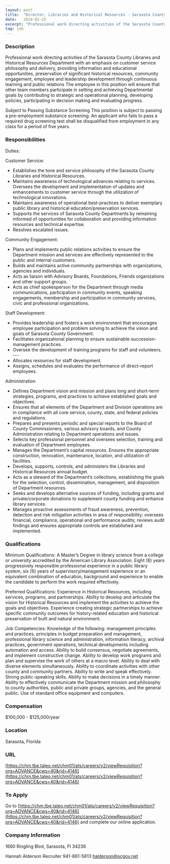 ```yaml
---
layout: post
title:  "Director, Libraries and Historical Resources - Sarasota County Government"
date:   2019-02-25
excerpt: "Professional work directing activities of the Sarasota County Libraries and Historical Resources Department with an emphasis on customer service philosophy and delivery, providing information and educational opportunities, preservation of significant historical resources, community engagement, employee and leadership development through continuous learning and public relations The employee in this position will..."
tag: job
---
```


### Description   

Professional work directing activities of the Sarasota County Libraries and Historical Resources Department with an emphasis on customer service philosophy and delivery, providing information and educational opportunities, preservation of significant historical resources, community engagement, employee and leadership development through continuous learning and public relations  The employee in this position will ensure that other team members participate in setting and achieving Departmental goals by contributing to strategic and operational planning, developing policies, participating in decision making and evaluating progress.  

Subject to Passing Substance Screening
This position is subject to passing a pre-employment substance screening.  An applicant who fails to pass a required drug screening test shall be disqualified from employment in any class for a period of five years.


### Responsibilities   

Duties:

Customer Service:
- Establishes the tone and service philosophy of the Sarasota County Libraries and Historical Resources.
- Maintains awareness of technological advances relating to services.  Oversees the development and implementation of updates and enhancements to customer service through the utilization of technological innovations.
- Maintains awareness of operational best-practices to deliver exemplary public library and historical education/preservation services.
- Supports the services of Sarasota County Departments by remaining informed of opportunities for collaboration and providing information resources and technical expertise.
- Resolves escalated issues.

Community Engagement:
- Plans and implements public relations activities to ensure the Department mission and services are effectively represented to the public and internal customers.
- Builds and maintains active community partnerships with organizations, agencies and individuals.
- Acts as liaison with Advisory Boards, Foundations, Friends organizations and other support groups.
- Acts as chief spokesperson for the Department through media communications, participation in community events, speaking engagements, membership and participation in community services, civic and professional organizations.

Staff Development:
- Provides leadership and fosters a work environment that encourages employee participation and problem solving to achieve the vision and goals of Sarasota County Government.
- Facilitates organizational planning to ensure sustainable succession-management practices.
- Oversee the development of training programs for staff and volunteers. --- 
- Allocates resources for staff development.
- Assigns, schedules and evaluates the performance of direct-report employees.

Administration
- Defines Department vision and mission and plans long and short-term strategies, programs, and practices to achieve established goals and objectives.
- Ensures that all elements of the Department and Division operations are in compliance with all core service, county, state, and federal policies and regulations. 
- Prepares and presents periodic and special reports to the Board of County Commissioners, various advisory boards, and County Administration relating to Department operations and issues.
- Selects key professional personnel and oversees selection, training and evaluation of Department employees.
- Manages the Department’s capital resources. Ensures the appropriate construction, renovation, maintenance, location, and utilization of facilities.
- Develops, supports, controls, and administers the Libraries and Historical Resources annual budget.
- Acts as a steward of the Department’s collections, establishing the goals for the selection, control, dissemination, management, and disposition of Department resources.
- Seeks and develops alternative sources of funding, including grants and private/corporate donations to supplement county funding and enhance library services.
- Manages proactive assessments of fraud awareness, prevention, detection and risk mitigation activities in area of responsibility; oversees financial, compliance, operational and performance  audits; reviews audit findings and ensures appropriate controls are established and implemented.


### Qualifications   

Minimum Qualifications:  A Master’s Degree in library science from a college or university accredited by the American Library Association. Eight (8) years progressively responsible professional experience in a public library system, six (6) years of supervisory/management experience or an equivalent combination of education, background and experience to enable the candidate to perform the work required effectively.

Preferred Qualifications:  Experience in Historical Resources, including services, programs, and partnerships. Ability to develop and articulate the vision for Historical Resources and implement the activities to achieve the goals and objectives. Experience creating strategic partnerships to achieve specific community outcomes for history-related education and historical preservation of built and natural environment.

Job Competencies: Knowledge of the following: management principles and practices, principles in budget preparation and management, professional library science and administration, information literacy, archival practices, government operations, technical developments including automation and access. Ability to build consensus, negotiate agreements, and implement constructive change. Ability to develop work programs and plan and supervise the work of others at a macro level. Ability to deal with diverse elements simultaneously. Ability to coordinate activities with other county and community partners. Ability to write and speak effectively. Strong public-speaking skills. Ability to make decisions in a timely manner. Ability to effectively communicate the Department mission and philosophy to county authorities, public and private groups, agencies, and the general public. Use of standard office equipment and computers.


### Compensation   

$100,000 - $125,000/year


### Location   

Sarasota, Florida


### URL   

 [https://chm.tbe.taleo.net/chm01/ats/careers/v2/viewRequisition?org=ADVANCE&cws=40&rid=4146](https://chm.tbe.taleo.net/chm01/ats/careers/v2/viewRequisition?org=ADVANCE&cws=40&rid=4146)

### To Apply   

Go to  [https://chm.tbe.taleo.net/chm01/ats/careers/v2/viewRequisition?org=ADVANCE&cws=40&rid=4146](https://chm.tbe.taleo.net/chm01/ats/careers/v2/viewRequisition?org=ADVANCE&cws=40&rid=4146) and complete our online application.


### Company Information   

1660 Ringling Blvd, Sarasota, Fl 34236

Hannah Alderson
Recruiter
941-861-5813
halderson@scgov.net



